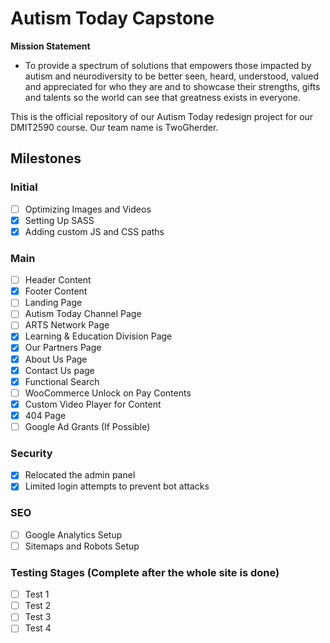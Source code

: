 # **Autism Today Capstone**

**Mission Statement**

- To provide a spectrum of solutions that empowers those impacted by autism and neurodiversity to be better seen, heard, understood, valued and appreciated for who they are and to showcase their strengths, gifts and talents so the world can see that greatness exists in everyone.

This is the official repository of our Autism Today redesign project for our DMIT2590 course. Our team name is TwoGherder.

## **Milestones**

### **Initial**

- [ ] Optimizing Images and Videos
- [x] Setting Up SASS
- [x] Adding custom JS and CSS paths

### **Main**

- [ ] Header Content
- [x] Footer Content
- [ ] Landing Page
- [ ] Autism Today Channel Page
- [ ] ARTS Network Page
- [x] Learning & Education Division Page
- [x] Our Partners Page
- [x] About Us Page
- [x] Contact Us page
- [x] Functional Search
- [ ] WooCommerce Unlock on Pay Contents
- [x] Custom Video Player for Content
- [x] 404 Page
- [ ] Google Ad Grants (If Possible)

### **Security**

- [x] Relocated the admin panel
- [x] Limited login attempts to prevent bot attacks

### **SEO**

- [ ] Google Analytics Setup
- [ ] Sitemaps and Robots Setup

### **Testing Stages** **(Complete after the whole site is done)**

- [ ] Test 1
- [ ] Test 2
- [ ] Test 3
- [ ] Test 4
